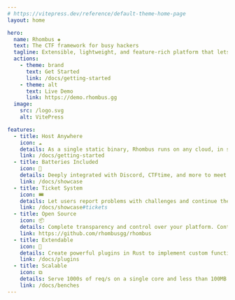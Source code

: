 ```yaml
---
# https://vitepress.dev/reference/default-theme-home-page
layout: home

hero:
  name: Rhombus ◈
  text: The CTF framework for busy hackers
  tagline: Extensible, lightweight, and feature-rich platform that lets you focus on challenges, not infrastructure.
  actions:
    - theme: brand
      text: Get Started
      link: /docs/getting-started
    - theme: alt
      text: Live Demo
      link: https://demo.rhombus.gg
  image:
    src: /logo.svg
    alt: VitePress

features:
  - title: Host Anywhere
    icon: ☁
    details: As a single static binary, Rhombus runs on any cloud, in stateful VMs, ephemeral containers, or on a Raspberry Pi. Then choose from multiple options for databases, file uploads, and email.
    link: /docs/getting-started
  - title: Batteries Included
    icon: 🔋
    details: Deeply integrated with Discord, CTFtime, and more to meet your players where they are. Get started with the defaults and incrementally add in features with simple configuration.
    link: /docs/showcase
  - title: Ticket System
    icon: 🎟
    details: Let users report problems with challenges and continue the conversation in Discord. Authors can provide templates to get higher quality issues with less back-and-forth.
    link: /docs/showcase#tickets
  - title: Open Source
    icon: 📦
    details: Complete transparency and control over your platform. Contribute new features and bug fixes, or fork and maintain your own version.
    link: https://github.com/rhombusgg/rhombus
  - title: Extendable
    icon: 🔌
    details: Create powerful plugins in Rust to implement custom functionality, and easily share it with others.
    link: /docs/plugins
  - title: Scalable
    icon: ⧉
    details: Serve 1000s of req/s on a single core and less than 100MB RAM. Give Rhombus more CPU and saturate your network bandwidth.
    link: /docs/benches
---
```

